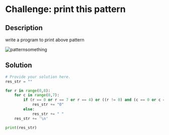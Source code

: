 # Challenge: print this pattern


## Description

write a program to print above pattern

![patternsomething](https://github.com/user-attachments/assets/6e7c9676-d572-4638-bf47-fba35ec8c724)

## Solution

```python
# Provide your solution here.
res_str = ""

for r in range(0,8):
    for c in range(0,7):
        if (r == 0 or r == 7 or r == 4) or ((r != 0) and (c == 0 or c == 3 or c == 6)):
            res_str += "0"
        else:
            res_str += " "
    res_str += '\n'

print(res_str)
